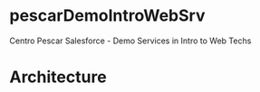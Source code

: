 # pescarDemoIntroWebSrv
Centro Pescar Salesforce - Demo Services in Intro to Web Techs

# Architecture

